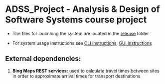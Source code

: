 #   ADSS_Project - Analysis & Design of Software Systems course project

* The files for laucnhing the system are located in the [release](release) folder

* For system usage instructions see [CLI instructions](CLI_instructions.pdf), [GUI instructions](GUI_instructions.pdf)<br/>

## External dependencies:

1) **Bing Maps REST services:** used to calculate travel times between sites in order to approximate arrival times for transport destinations

